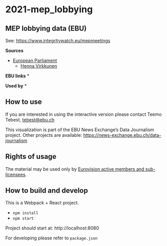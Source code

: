 # 2021-mep_lobbying

## MEP lobbying data (EBU)

See: https://www.integritywatch.eu/mepmeetings

**Sources**
* [European Parliament](https://www.europarl.europa.eu/)
  * [Henna Virkkunen](https://www.europarl.europa.eu/meps/en/124726/HENNA_VIRKKUNEN/meetings/past#detailedcardmep)
  
**EBU links**
* 

**Used by**
* 

## How to use

If you are interested in using the interactive version please contact Teemo Tebest, tebest@ebu.ch

This visualization is part of the EBU News Exchange’s Data Journalism project. Other projects are available: https://news-exchange.ebu.ch/data-journalism

## Rights of usage

The material may be used only by [Eurovision active members and sub-licensees](https://www.ebu.ch/eurovision-news/members-and-sublicensees).

## How to build and develop

This is a Webpack + React project.

* `npm install`
* `npm start`

Project should start at: http://localhost:8080

For developing please refer to `package.json`